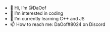 - 👋 Hi, I’m @DaOof
- 👀 I’m interested in coding
- 🌱 I’m currently learning C++ and JS
- 📫 How to reach me: DaOof#8024 on Discord

<!---
DaOof/DaOof is a ✨ special ✨ repository because its `README.md` (this file) appears on your GitHub profile.
You can click the Preview link to take a look at your changes.
--->
